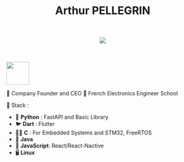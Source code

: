 <h1 align="center">Arthur PELLEGRIN</h1>

</br>
</br>
<div align=center>
<picture>
<source 
  srcset="https://github-readme-stats.vercel.app/api?username=ArtPel1805&show_icons=true&theme=dark"
  media="(prefers-color-scheme: dark)"
/>
<source
  srcset="https://github-readme-stats.vercel.app/api?username=ArtPel1805&show_icons=true"
  media="(prefers-color-scheme: light), (prefers-color-scheme: no-preference)"
/>
<img src="https://github-readme-stats.vercel.app/api?username=ArtPel1805&show_icons=true" />
</picture>
</div>
</br>
</br>

<a href="[https://www.buymeacoffee.com/tutacodex]"><img src="https://cdn.buymeacoffee.com/buttons/v2/default-yellow.png" height="60"></a>


🌱 Company Founder and CEO 🌱
French Electronics Engineer School

🎨 Stack :

- 🐍 **Python** : FastAPI and Basic Library
- 🐦 **Dart** : Flutter
- 👴🏼 **C** : For Embedded Systems and STM32, FreeRTOS
- 🧩 **Java**
- 📡 **JavaScript**: React/React-Nactive
- 🖥 **Linux**

